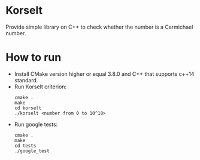 # Korselt
Provide simple library on C++ to check whether the number is a Carmichael number.

# How to run

* Install CMake version higher or equal 3.8.0 and C++ that supports c++14 standard.
* Run Korselt criterion:
  ```
  cmake .
  make
  cd korselt
  ./korselt <number from 0 to 10^18>
  ```
* Run google tests:
  ```
  cmake .
  make
  cd tests
  ./google_test
  ```
